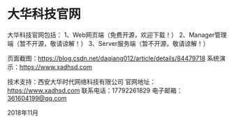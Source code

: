 # 大华科技官网

大华科技官网包括：
1、Web网页端（免费开源，欢迎下载！）
2、Manager管理端（暂不开源，敬请谅解！）
3、Server服务端（暂不开源，敬请谅解！）

页面截图：https://blog.csdn.net/daqiang012/article/details/84479718
系统演示：https://www.xadhsd.com

技术支持：西安大华时代网络科技有限公司
官网地址：https://www.xadhsd.com
联系电话：17792261829
电子邮箱：361604199@qq.com

2018年11月

